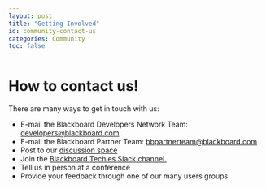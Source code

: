 ```yaml
---
layout: post
title: "Getting Involved"
id: community-contact-us
categories: Community
toc: false
---
```


# How to contact us!

There are many ways to get in touch with us:

* E-mail the Blackboard Developers Network Team: [developers@blackboard.com](mailto:developers@blackboard.com)
* E-mail the Blackboard Partner Team: [bbpartnerteam@blackboard.com](bbpartnerteam@blackboard.com)
* Post to our [discussion space](https://community.blackboard.com/developers)
* Join the [Blackboard Techies Slack channel.](https://join.slack.com/t/blackboardtechies/shared_invite/enQtNTQxNDY0MTcxNzk1LWYzYzE0ZTVmYTQ4MmFhY2FiMmQyZDExNGExNTJiNGIzNmRkMzYxZGExNDNmNjczZTEwMGJiYzY3ZTEzYTFlN2U)
* Tell us in person at a conference
* Provide your feedback through one of our many users groups